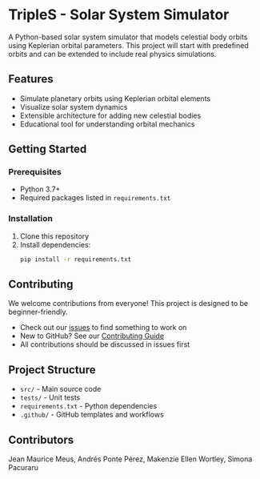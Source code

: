 # TripleS - Solar System Simulator

A Python-based solar system simulator that models celestial body orbits using Keplerian orbital parameters. This project will start with predefined orbits and can be extended to include real physics simulations.

## Features

- Simulate planetary orbits using Keplerian orbital elements
- Visualize solar system dynamics
- Extensible architecture for adding new celestial bodies
- Educational tool for understanding orbital mechanics

## Getting Started

### Prerequisites

- Python 3.7+
- Required packages listed in `requirements.txt`

### Installation

1. Clone this repository
2. Install dependencies:
   ```bash
   pip install -r requirements.txt
   ```

## Contributing

We welcome contributions from everyone! This project is designed to be beginner-friendly.

- Check out our [issues](../../issues) to find something to work on
- New to GitHub? See our [Contributing Guide](CONTRIBUTING.md)
- All contributions should be discussed in issues first

## Project Structure

- `src/` - Main source code
- `tests/` - Unit tests
- `requirements.txt` - Python dependencies
- `.github/` - GitHub templates and workflows

## Contributors

Jean Maurice Meus, Andrés Ponte Pérez, Makenzie Ellen Wortley, Simona Pacuraru
